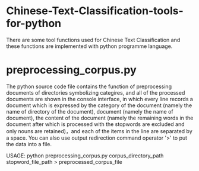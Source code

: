 # Chinese-Text-Classification-tools-for-python
There are some tool functions used for Chinese Text Classification and these functions are implemented with python programme language.
# preprocessing_corpus.py
The python source code file contains the function of preprocessing documents of directories symbolizing categires, and all of the processed documents are shown in the console interface, in which  every line records a document which is expressed by the category of the document (namely the name of directory of the document), document (namely the name of document), the content of the document (namely the remaining words in the document after which is processed with the stopwords are excluded and only nouns are retained)，and each of the items in the line are separated by a space. You can also use output redirection command operator '>' to put the data into a file.

USAGE: python preprocessing_corpus.py corpus_directory_path stopword_file_path > preprocessed_corpus_file
